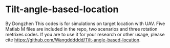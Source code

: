 # Tilt-angle-based-location
  By Dongzhen
	This codes is for simulations on target location with UAV.
	Five Matlab M files are included in the repo, two scenarios and three rotation metrixes codes.
	If you are to use it for your research or other usage, please cite https://github.com/Wangdddddd/Tilt-angle-based-location.
	
